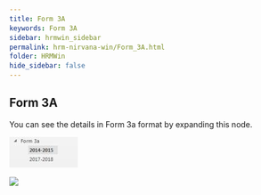 ```yaml
---
title: Form 3A
keywords: Form 3A
sidebar: hrmwin_sidebar
permalink: hrm-nirvana-win/Form_3A.html
folder: HRMWin   
hide_sidebar: false
---
```


## Form 3A

You can see the details in Form 3a format by expanding this node.

![](/images/form3Aview.jpg)

![](/images/form3Aedit.jpg.jpg)


